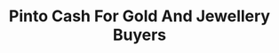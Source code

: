 ---
title: "Pinto Cash For Gold And Jewellery Buyers"
url: /toronto/pinto-cash-for-gold-and-jewellery-buyers/
shop: Schmuck
---